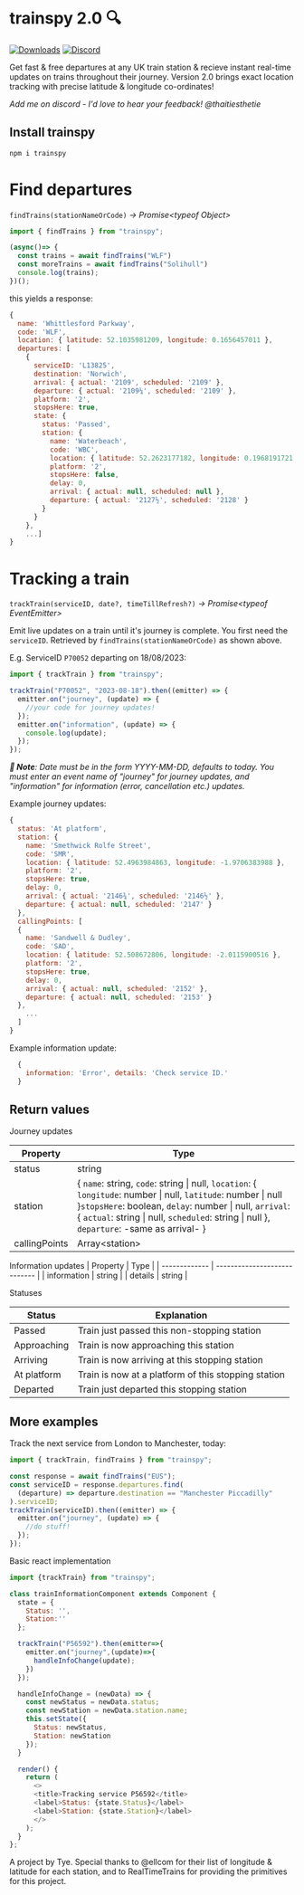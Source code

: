 # trainspy 2.0 🔍
[![Downloads](https://img.shields.io/npm/dt/trainspy?logo=npm&style=flat-square)](https://npmjs.com/package/trainspy) [![Discord](https://img.shields.io/badge/Discord-%235865F2.svg?style=for-the-badge&logo=discord&logoColor=white)](https://discord.gg/3bnnkvrZwc)

Get fast & free departures at any UK train station & recieve instant real-time updates on trains throughout their journey. Version 2.0 brings exact location tracking with precise latitude & longitude co-ordinates!

_Add me on discord - I'd love to hear your feedback! @thaitiesthetie_

## Install trainspy

```js
npm i trainspy
```

# Find departures

`findTrains(stationNameOrCode)` _-> Promise\<typeof Object>_

```js
import { findTrains } from "trainspy";

(async()=> {
  const trains = await findTrains("WLF")
  const moreTrains = await findTrains("Solihull")
  console.log(trains);
})();
```

this yields a response:

```js
{
  name: 'Whittlesford Parkway',
  code: 'WLF',
  location: { latitude: 52.1035981209, longitude: 0.1656457011 },
  departures: [
    {
      serviceID: 'L13825',
      destination: 'Norwich',
      arrival: { actual: '2109', scheduled: '2109' },
      departure: { actual: '2109¼', scheduled: '2109' },
      platform: '2',
      stopsHere: true,
      state: {
        status: 'Passed',
        station: {
          name: 'Waterbeach',
          code: 'WBC',
          location: { latitude: 52.2623177182, longitude: 0.1968191721 },
          platform: '2',
          stopsHere: false,
          delay: 0,
          arrival: { actual: null, scheduled: null },
          departure: { actual: '2127½', scheduled: '2128' }
        }
      }
    },
    ...]
}
```

# Tracking a train

`trackTrain(serviceID, date?, timeTillRefresh?)` _-> Promise\<typeof EventEmitter>_

Emit live updates on a train until it's journey is complete. You first need the `serviceID`. Retrieved by `findTrains(stationNameOrCode)` as shown above.

E.g. ServiceID `P70052` departing on 18/08/2023:

```js
import { trackTrain } from "trainspy";

trackTrain("P70052", "2023-08-18").then((emitter) => {
  emitter.on("journey", (update) => {
    //your code for journey updates!
  });
  emitter.on("information", (update) => {
    console.log(update);
  });
});
```

_**🌻 Note**: Date must be in the form YYYY-MM-DD, defaults to today. You must enter an event name of "journey" for journey updates, and "information" for information (error, cancellation etc.) updates._

Example journey updates:

```js
{
  status: 'At platform',
  station: {
    name: 'Smethwick Rolfe Street',
    code: 'SMR',
    location: { latitude: 52.4963984863, longitude: -1.9706383988 },
    platform: '2',
    stopsHere: true,
    delay: 0,
    arrival: { actual: '2146¾', scheduled: '2146½' },
    departure: { actual: null, scheduled: '2147' }
  },
  callingPoints: [
  {
    name: 'Sandwell & Dudley',
    code: 'SAD',
    location: { latitude: 52.508672806, longitude: -2.0115900516 },
    platform: '2',
    stopsHere: true,
    delay: 0,
    arrival: { actual: null, scheduled: '2152' },
    departure: { actual: null, scheduled: '2153' }
  },
    ...
  ]
}
```

Example information update:

```js
  {
    information: 'Error', details: 'Check service ID.'
  }
```

## Return values

Journey updates

| Property      | Type                   |
| ------------- | -----------------------|
| status        | string                 |
| station       | { `name`: string, `code`: string \| null, `location`: { `longitude`: number \| null, `latitude`: number \| null }`stopsHere`: boolean, `delay`: number \| null, `arrival`: { `actual`: string \| null, `scheduled`: string \| null }, `departure`: -same as arrival- } |
| callingPoints | Array\<station> |

Information updates
| Property | Type |
| ------------- | ---------------------------- |
| information | string |
| details | string |

Statuses

| Status      | Explanation                                         |
| ----------- | --------------------------------------------------- |
| Passed      | Train just passed this non-stopping station         |
| Approaching | Train is now approaching this station               |
| Arriving    | Train is now arriving at this stopping station      |
| At platform | Train is now at a platform of this stopping station |
| Departed    | Train just departed this stopping station           |

## More examples

Track the next service from London to Manchester, today:

```js
import { trackTrain, findTrains } from "trainspy";

const response = await findTrains("EUS");
const serviceID = response.departures.find(
  (departure) => departure.destination == "Manchester Piccadilly"
).serviceID;
trackTrain(serviceID).then((emitter) => {
  emitter.on("journey", (update) => {
    //do stuff!
  });
});
```

Basic react implementation

```js
import {trackTrain} from "trainspy";

class trainInformationComponent extends Component {
  state = {
    Status: '',
    Station:''
  };

  trackTrain("P56592").then(emitter=>{
    emitter.on("journey",(update)=>{
      handleInfoChange(update);
    })
  });

  handleInfoChange = (newData) => {
    const newStatus = newData.status;
    const newStation = newData.station.name;
    this.setState({
      Status: newStatus,
      Station: newStation
    });
  }

  render() {
    return (
      <>
      <title>Tracking service P56592</title>
      <label>Status: {state.Status}</label>
      <label>Station: {state.Station}</label>
      </>
    );
  }
};
```

A project by Tye.
Special thanks to @ellcom for their list of longitude & latitude for each station, and to RealTimeTrains for providing the primitives for this project.
